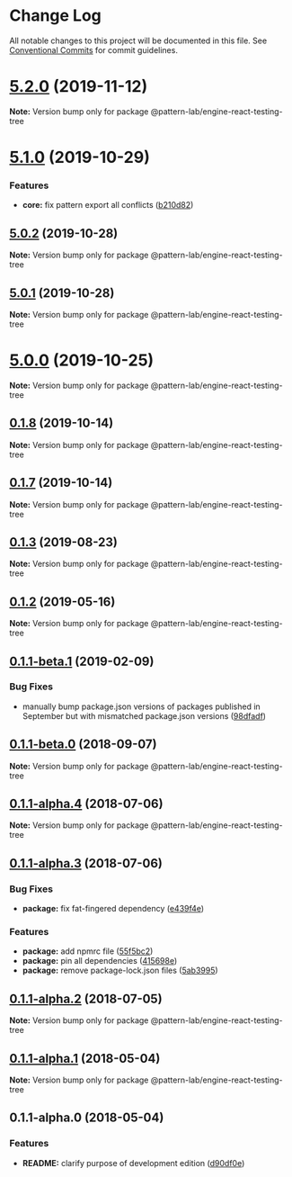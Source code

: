 # Change Log

All notable changes to this project will be documented in this file.
See [Conventional Commits](https://conventionalcommits.org) for commit guidelines.

# [5.2.0](https://github.com/pattern-lab/edition-node-gulp/compare/v5.1.0...v5.2.0) (2019-11-12)

**Note:** Version bump only for package @pattern-lab/engine-react-testing-tree






# [5.1.0](https://github.com/pattern-lab/edition-node-gulp/compare/v5.0.2...v5.1.0) (2019-10-29)


### Features

* **core:** fix pattern export all conflicts ([b210d82](https://github.com/pattern-lab/edition-node-gulp/commit/b210d820ba8ac0b64c82c7ff0f18c9f8a900fce2))





## [5.0.2](https://github.com/pattern-lab/edition-node-gulp/compare/v5.0.1...v5.0.2) (2019-10-28)

**Note:** Version bump only for package @pattern-lab/engine-react-testing-tree





## [5.0.1](https://github.com/pattern-lab/edition-node-gulp/compare/v5.0.0...v5.0.1) (2019-10-28)

**Note:** Version bump only for package @pattern-lab/engine-react-testing-tree





# [5.0.0](https://github.com/pattern-lab/edition-node-gulp/compare/v3.0.0-beta.3...v5.0.0) (2019-10-25)

**Note:** Version bump only for package @pattern-lab/engine-react-testing-tree






## [0.1.8](https://github.com/pattern-lab/edition-node-gulp/compare/@pattern-lab/engine-react-testing-tree@0.1.7...@pattern-lab/engine-react-testing-tree@0.1.8) (2019-10-14)

**Note:** Version bump only for package @pattern-lab/engine-react-testing-tree






## [0.1.7](https://github.com/pattern-lab/edition-node-gulp/compare/@pattern-lab/engine-react-testing-tree@0.1.6...@pattern-lab/engine-react-testing-tree@0.1.7) (2019-10-14)

**Note:** Version bump only for package @pattern-lab/engine-react-testing-tree






## [0.1.3](https://github.com/pattern-lab/edition-node-gulp/compare/@pattern-lab/engine-react-testing-tree@0.1.2...@pattern-lab/engine-react-testing-tree@0.1.3) (2019-08-23)

**Note:** Version bump only for package @pattern-lab/engine-react-testing-tree






## [0.1.2](https://github.com/pattern-lab/edition-node-gulp/compare/@pattern-lab/engine-react-testing-tree@0.1.2-alpha.0...@pattern-lab/engine-react-testing-tree@0.1.2) (2019-05-16)

**Note:** Version bump only for package @pattern-lab/engine-react-testing-tree





## [0.1.1-beta.1](https://github.com/pattern-lab/edition-node-gulp/compare/@pattern-lab/engine-react-testing-tree@0.1.1-alpha.4...@pattern-lab/engine-react-testing-tree@0.1.1-beta.1) (2019-02-09)


### Bug Fixes

* manually bump package.json versions of packages published in September but with mismatched package.json versions ([98dfadf](https://github.com/pattern-lab/edition-node-gulp/commit/98dfadf))





<a name="0.1.1-beta.0"></a>
## [0.1.1-beta.0](https://github.com/pattern-lab/edition-node-gulp/compare/@pattern-lab/engine-react-testing-tree@0.1.1-alpha.4...@pattern-lab/engine-react-testing-tree@0.1.1-beta.0) (2018-09-07)

**Note:** Version bump only for package @pattern-lab/engine-react-testing-tree





<a name="0.1.1-alpha.4"></a>

## [0.1.1-alpha.4](https://github.com/pattern-lab/edition-node-gulp/compare/@pattern-lab/engine-react-testing-tree@0.1.1-alpha.3...@pattern-lab/engine-react-testing-tree@0.1.1-alpha.4) (2018-07-06)

**Note:** Version bump only for package @pattern-lab/engine-react-testing-tree

<a name="0.1.1-alpha.3"></a>

## [0.1.1-alpha.3](https://github.com/pattern-lab/edition-node-gulp/compare/@pattern-lab/engine-react-testing-tree@0.1.1-alpha.2...@pattern-lab/engine-react-testing-tree@0.1.1-alpha.3) (2018-07-06)

### Bug Fixes

* **package:** fix fat-fingered dependency ([e439f4e](https://github.com/pattern-lab/edition-node-gulp/commit/e439f4e))

### Features

* **package:** add npmrc file ([55f5bc2](https://github.com/pattern-lab/edition-node-gulp/commit/55f5bc2))
* **package:** pin all dependencies ([415698e](https://github.com/pattern-lab/edition-node-gulp/commit/415698e))
* **package:** remove package-lock.json files ([5ab3995](https://github.com/pattern-lab/edition-node-gulp/commit/5ab3995))

<a name="0.1.1-alpha.2"></a>

## [0.1.1-alpha.2](https://github.com/pattern-lab/edition-node-gulp/compare/@pattern-lab/engine-react-testing-tree@0.1.1-alpha.1...@pattern-lab/engine-react-testing-tree@0.1.1-alpha.2) (2018-07-05)

**Note:** Version bump only for package @pattern-lab/engine-react-testing-tree

<a name="0.1.1-alpha.1"></a>

## [0.1.1-alpha.1](https://github.com/pattern-lab/edition-node-gulp/compare/@pattern-lab/engine-react-testing-tree@0.1.1-alpha.0...@pattern-lab/engine-react-testing-tree@0.1.1-alpha.1) (2018-05-04)

**Note:** Version bump only for package @pattern-lab/engine-react-testing-tree

<a name="0.1.1-alpha.0"></a>

## 0.1.1-alpha.0 (2018-05-04)

### Features

* **README:** clarify purpose of development edition ([d90df0e](https://github.com/pattern-lab/edition-node-gulp/commit/d90df0e))
